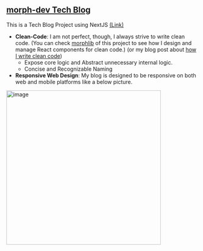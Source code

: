 ## [morph-dev Tech Blog](https://morph-dev.com/)  
This is a Tech Blog Project using NextJS [(Link)](https://morph-dev.com/)

* **Clean-Code**: I am not perfect, though, I always strive to write clean code.
  (You can check [morphlib](https://github.com/dev-morph/dev-morph-blog/tree/main/morph-lib/components) of this project to see how I design and manage React components for clean code.)
  (or my blog post about [how I write clean code](https://marklee1117.tistory.com/176))
  * Expose core logic and Abstract unnecessary internal logic.
  * Concise and Recognizable Naming
* **Responsive Web Design**: My blog is designed to be responsive on both web and mobile platforms like a below picture.  
<img width="405" alt="image" src="https://github.com/dev-morph/dev-morph-blog/assets/112484043/c3a60646-c45e-452a-8816-602ef3905bbc">

#
